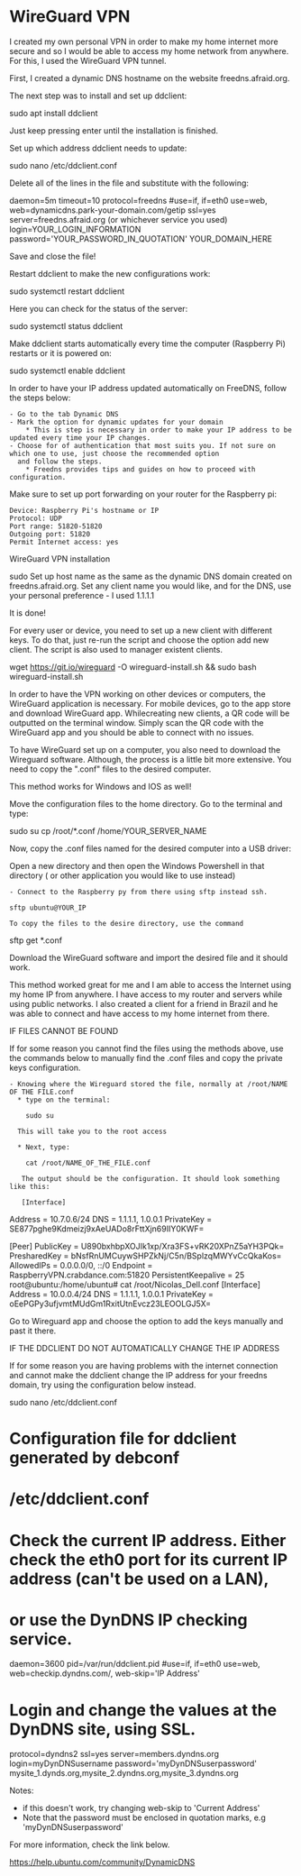 # WireGuard VPN 

I created my own personal VPN in order to make my home internet more secure and so I would be able to access my home network from anywhere. For this, 
I used the WireGuard VPN tunnel.

First, I created a dynamic DNS hostname on the website freedns.afraid.org.

The next step was to install and set up ddclient:

sudo apt install ddclient

Just keep pressing enter until the installation is finished.

Set up which address ddclient needs to update:

sudo nano /etc/ddclient.conf

Delete all of the lines in the file and substitute with the following:

daemon=5m
timeout=10
protocol=freedns
#use=if, if=eth0
use=web, web=dynamicdns.park-your-domain.com/getip
ssl=yes
server=freedns.afraid.org (or whichever service you used)
login=YOUR_LOGIN_INFORMATION
password='YOUR_PASSWORD_IN_QUOTATION'
YOUR_DOMAIN_HERE

Save and close the file!

Restart ddclient to make the new configurations work:

sudo systemctl restart ddclient

Here you can check for the status of the server:

sudo systemctl status ddclient

Make ddclient starts automatically every time the computer (Raspberry Pi) restarts or it is powered on:

sudo systemctl enable ddclient

In order to have your IP address updated automatically on FreeDNS, follow the steps below:
    
    - Go to the tab Dynamic DNS
    - Mark the option for dynamic updates for your domain
        * This is step is necessary in order to make your IP address to be updated every time your IP changes.
    - Choose for of authentication that most suits you. If not sure on which one to use, just choose the recommended option
      and follow the steps. 
        * Freedns provides tips and guides on how to proceed with configuration.

Make sure to set up port forwarding on your router for the Raspberry pi:

    Device: Raspberry Pi's hostname or IP
    Protocol: UDP
    Port range: 51820-51820
    Outgoing port: 51820
    Permit Internet access: yes

WireGuard VPN installation

sudo
Set up host name as the same as the dynamic DNS domain created on freedns.afraid.org.
Set any client name you would like, and for the DNS, use your personal preference - I used 1.1.1.1

It is done!

For every user or device, you need to set up a new client with different keys. To do that, just re-run the script and choose the option add new client. 
The script is also used to manager existent clients.

wget https://git.io/wireguard -O wireguard-install.sh && sudo bash wireguard-install.sh

In order to have the VPN working on other devices or computers, the WireGuard application is necessary. For mobile devices, go to the app store and 
download WireGuard app. Whilecreating new clients, a QR code will be outputted on the terminal window. Simply scan the QR code with the WireGuard app and 
you should be able to connect with no issues.

To have WireGuard set up on a computer, you also need to download the Wireguard software. Although, the process is a little bit more extensive. You need to 
copy the ".conf" files to the desired computer. 

This method works for Windows and IOS as well!

Move the configuration files to the home directory. Go to the terminal and type:

sudo su
cp /root/*.conf /home/YOUR_SERVER_NAME

Now, copy the .conf files named for the desired computer into a USB driver:

Open a new directory and then open the Windows Powershell in that directory  ( or other application you would like to use instead)

    - Connect to the Raspberry py from there using sftp instead ssh.
    
    sftp ubuntu@YOUR_IP
    
    To copy the files to the desire directory, use the command
    
sftp get *.conf 

Download the WireGuard software and import the desired file and it should work.

This method worked great for me and I am able to access the Internet using my home IP from anywhere. I have access to my router and servers while using 
public networks. I also created a client for a friend in Brazil and he was able to connect and have access to my home internet from there.

IF FILES CANNOT BE FOUND

If for some reason you cannot find the files using the methods above, use the commands below to manually find the .conf files and copy the private 
keys configuration.

    - Knowing where the Wireguard stored the file, normally at /root/NAME OF THE FILE.conf
      * type on the terminal:
        
        sudo su
        
      This will take you to the root access
      
      * Next, type:
      
        cat /root/NAME_OF_THE_FILE.conf
        
       The output should be the configuration. It should look something like this:
       
       [Interface]
Address = 10.7.0.6/24
DNS = 1.1.1.1, 1.0.0.1
PrivateKey = SE877pghe9Kdmeizj9xAeUADo8rFttXjn69IIY0KWF=

[Peer]
PublicKey = U890bxhbpXOJIk1xp/Xra3FS+vRK20XPnZ5aYH3PQk=
PresharedKey = bNsfRnUMCuywSHPZkNj/C5n/BSplzqMWYvCcQkaKos=
AllowedIPs = 0.0.0.0/0, ::/0
Endpoint = RaspberryVPN.crabdance.com:51820
PersistentKeepalive = 25
root@ubuntu:/home/ubuntu# cat /root/Nicolas_Dell.conf
[Interface]
Address = 10.0.0.4/24
DNS = 1.1.1.1, 1.0.0.1
PrivateKey = oEePGPy3ufjvmtMUdGm1RxitUtnEvcz23LEOOLGJ5X=

Go to Wireguard app and choose the option to add the keys manually and past it there.


IF THE DDCLIENT DO NOT AUTOMATICALLY CHANGE THE IP ADDRESS

If for some reason you are having problems with the internet connection and cannot make the ddclient change the IP address for your freedns domain, 
try using the configuration below instead.

sudo nano /etc/ddclient.conf

 # Configuration file for ddclient generated by debconf
 #
 # /etc/ddclient.conf
 #
 # Check the current IP address. Either check the eth0 port for its current IP address (can't be used on a LAN),
 # or use the DynDNS IP checking service.
 daemon=3600
 pid=/var/run/ddclient.pid
 #use=if, if=eth0
 use=web, web=checkip.dyndns.com/, web-skip='IP Address'
 #
 # Login and change the values at the DynDNS site, using SSL.
 protocol=dyndns2
 ssl=yes
 server=members.dyndns.org
 login=myDynDNSusername
 password='myDynDNSuserpassword'
 mysite_1.dynds.org,mysite_2.dyndns.org,mysite_3.dyndns.org
 
 Notes:
 
 - if this doesn't work, try changing web-skip to 'Current Address' 
 - Note that the password must be enclosed in quotation marks, e.g 'myDynDNSuserpassword'
 
 For more information, check the link below.
 
 https://help.ubuntu.com/community/DynamicDNS
 


    
